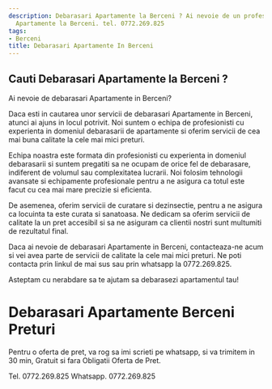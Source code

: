```yaml
---
description: Debarasari Apartamente la Berceni ? Ai nevoie de un profesionist in Debarasari
  Apartamente la Berceni. tel. 0772.269.825
tags:
- Berceni
title: Debarasari Apartamente In Berceni
---
```



## Cauti Debarasari Apartamente la Berceni ?

Ai nevoie de debarasari Apartamente in Berceni?

Daca esti in cautarea unor servicii de debarasari Apartamente in Berceni, atunci ai ajuns in locul potrivit. Noi suntem o echipa de profesionisti cu experienta in domeniul debarasarii de apartamente si oferim servicii de cea mai buna calitate la cele mai mici preturi.

Echipa noastra este formata din profesionisti cu experienta in domeniul debarasarii si suntem pregatiti sa ne ocupam de orice fel de debarasare, indiferent de volumul sau complexitatea lucrarii. Noi folosim tehnologii avansate si echipamente profesionale pentru a ne asigura ca totul este facut cu cea mai mare precizie si eficienta.

De asemenea, oferim servicii de curatare si dezinsectie, pentru a ne asigura ca locuinta ta este curata si sanatoasa. Ne dedicam sa oferim servicii de calitate la un pret accesibil si sa ne asiguram ca clientii nostri sunt multumiti de rezultatul final.

Daca ai nevoie de debarasari Apartamente in Berceni, contacteaza-ne acum si vei avea parte de servicii de calitate la cele mai mici preturi. Ne poti contacta prin linkul de mai sus sau prin whatsapp la 0772.269.825. 

Asteptam cu nerabdare sa te ajutam sa debarasezi apartamentul tau!

# Debarasari Apartamente Berceni Preturi
Pentru o oferta de pret, va rog sa imi scrieti pe whatsapp, si va trimitem in 30 min, Gratuit si fara Obligatii Oferta de Pret.

Tel. 0772.269.825
Whatsapp. 0772.269.825